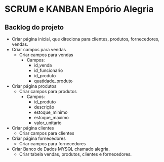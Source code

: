 # SCRUM e KANBAN Empório Alegria

## Backlog do projeto

- Criar página inicial, que direciona para clientes, produtos, fornecedores, vendas.
- Criar campos para vendas
  - Criar campos para vendas
    - Campos:
      - id_venda
      - id_funcionario
      - id_produto
      - quatidade_produto
- Criar página produtos
  - Criar campos para produtos
    - Campos:
      - id_produto
      - descrição
      - estoque_minimo
      - estoque_maximo
      - valor_unitario
- Criar página clientes 
  - Criar campos para clientes
- Criar página fornecedores
  - Criar campos para fornecedores
- Criar Banco de Dados MYSQL chamado alegria.
  - Criar tabela vendas, produtos, clientes e fornecedores. 
